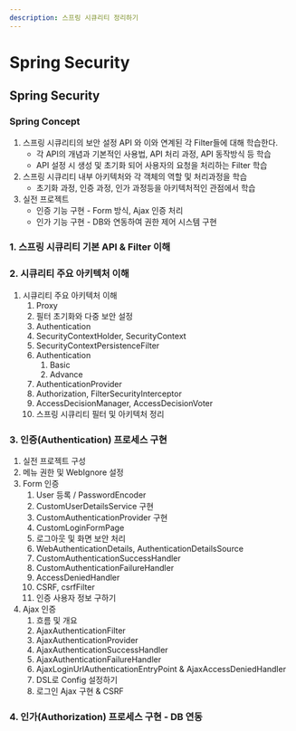 ```yaml
---
description: 스프링 시큐리티 정리하기
---
```


# Spring Security

## Spring Security

### Spring Concept

1. 스프링 시큐리티의 보안 설정 API 와 이와 연계된 각 Filter들에 대해 학습한다.
	* 각 API의 개념과 기본적인 사용법, API 처리 과정, API 동작방식 등 학습
	* API 설정 시 생성 및 초기화 되어 사용자의 요청을 처리하는 Filter 학습
2. 스프링 시큐리티 내부 아키텍처와 각 객체의 역할 및 처리과정을 학습
	* 초기화 과정, 인증 과정, 인가 과정등을 아키텍처적인 관점에서 학습
3. 실전 프로젝트
	* 인증 기능 구현 - Form 방식, Ajax 인증 처리
	* 인가 기능 구현 - DB와 연동하여 권한 제어 시스템 구현

### 1. 스프링 시큐리티 기본 API & Filter 이해

### 2. 시큐리티 주요 아키텍처 이해

1. 시큐리티 주요 아키텍처 이해
	1. Proxy
	2. 필터 초기화와 다중 보안 설정
	3. Authentication
	4. SecurityContextHolder, SecurityContext
	5. SecurityContextPersistenceFilter
	6. Authentication
		1. Basic
		2. Advance
	7. AuthenticationProvider
	8. Authorization, FilterSecurityInterceptor
	9. AccessDecisionManager, AccessDecisionVoter
	10. 스프링 시큐리티 필터 및 아키텍처 정리

### 3. 인증\(Authentication\) 프로세스 구현

1. 실전 프로젝트 구성
2. 메뉴 권한 및 WebIgnore 설정
3. Form 인증
	1. User 등록 / PasswordEncoder
	2. CustomUserDetailsService 구현
	3. CustomAuthenticationProvider 구현
	4. CustomLoginFormPage
	5. 로그아웃 및 화면 보안 처리
	6. WebAuthenticationDetails, AuthenticationDetailsSource
	7. CustomAuthenticationSuccessHandler
	8. CustomAuthenticationFailureHandler
	9. AccessDeniedHandler
	10. CSRF, csrfFilter
	11. 인증 사용자 정보 구하기
4. Ajax 인증
	1. 흐름 및 개요
	2. AjaxAuthenticationFilter
	3. AjaxAuthenticationProvider
	4. AjaxAuthenticationSuccessHandler
	5. AjaxAuthenticationFailureHandler
	6. AjaxLoginUrlAuthenticationEntryPoint & AjaxAccessDeniedHandler
	7. DSL로 Config 설정하기
	8. 로그인 Ajax 구현 & CSRF

### 4. 인가\(Authorization\) 프로세스 구현 - DB 연동
